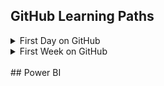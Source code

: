 ## GitHub Learning Paths
<details><summary>First Day on GitHub</summary>
  
  * Introduction to GitHub/n
  * Communication using Markdown/n
  * Uploading Your Project to GitHub
</details>
<details>
  <summary>First Week on GitHub</summary>
  
  1. GitHub Pages
  2. Reviewing pull requests
  3. Managing merge conflicts
  4. Securing your workflows
</details>

<br>
## Power BI
